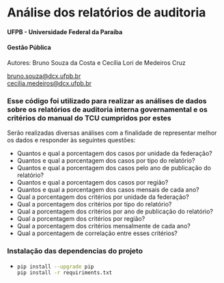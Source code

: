# Análise dos relatórios de auditoria

#### UFPB - Universidade Federal da Paraíba
#### Gestão Pública
Autores: Bruno Souza da Costa e Cecília Lori de Medeiros Cruz  


bruno.souza@dcx.ufpb.br  
cecilia.medeiros@dcx.ufpb.br

### Esse código foi utilizado para realizar as análises de dados sobre os relatórios de auditoria interna governamental e os critérios do manual do TCU cumpridos por estes

Serão realizadas diversas análises com a finalidade de representar melhor os dados e responder às seguintes questões:

- Quantos e qual a porcentagem dos casos por unidade da federação?
- Quantos e qual a porcentagem dos casos por tipo do relatório?
- Quantos e qual a porcentagem dos casos pelo ano de publicação do relatório?
- Quantos e qual a porcentagem dos casos por região?
- Quantos e qual a porcentagem dos casos mensais de cada ano?
- Qual a porcentagem dos critérios por unidade da federação?
- Qual a porcentagem dos critérios por tipo do relatório?
- Qual a porcentagem dos critérios por ano de publicação do relatório?
- Qual a porcentagem dos critérios por região?
- Qual a porcentagem dos critérios mensalmente de cada ano?
- Qual a porcentagem de correlação entre esses critérios?

### Instalação das dependencias do projeto
 - ```bash
   pip install --upgrade pip
   pip install -r requiriments.txt
   ```
